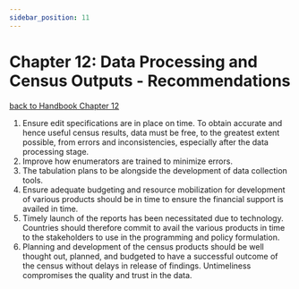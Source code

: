 ```yaml
---
sidebar_position: 11
---
```

# Chapter 12: Data Processing and Census Outputs - Recommendations
[back to Handbook Chapter 12](https://tech-acs.github.io/e-census-handbook/docs/category/chapter-12-data-processing-and-census-outputs)

1. Ensure edit specifications are in place on time. To obtain accurate and hence useful census results, data must be free, to the greatest extent possible, from errors and inconsistencies, especially after the data processing stage.
2. Improve how enumerators are trained to minimize errors. 
3. The tabulation plans to be alongside the development of data collection tools.
4. Ensure adequate budgeting and resource mobilization for development of various products should be in time to ensure the financial support is availed in time.
5. Timely launch of the reports has been necessitated due to technology. Countries should therefore commit to avail the various products in time to the stakeholders to use in the programming and policy formulation. 
6. Planning and development of the census products should be well thought out, planned, and budgeted to have a successful outcome of the census without delays in release of findings. Untimeliness compromises the quality and trust in the data.


